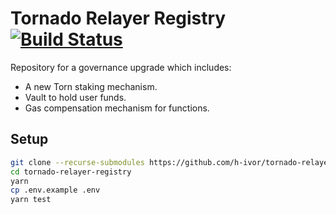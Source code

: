 # Tornado Relayer Registry [![Build Status](https://img.shields.io/github/workflow/status/h-ivor/tornado-relayer-registry/build)](https://github.com/h-ivor/tornado-relayer-registry/actions)

Repository for a governance upgrade which includes:

- A new Torn staking mechanism.
- Vault to hold user funds.
- Gas compensation mechanism for functions.

## Setup

```bash
git clone --recurse-submodules https://github.com/h-ivor/tornado-relayer-registry.git
cd tornado-relayer-registry
yarn
cp .env.example .env
yarn test
```
